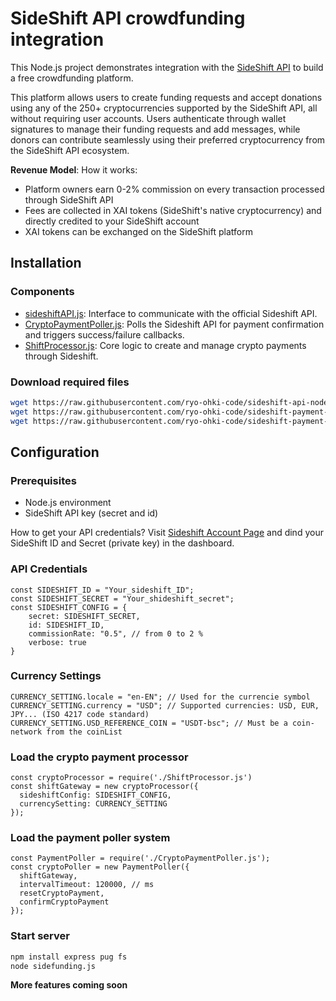 # SideShift API crowdfunding integration

This Node.js project demonstrates integration with the [SideShift API](https://sideshift.ai/) to build a free crowdfunding platform.

This platform allows users to create funding requests and accept donations using any of the 250+ cryptocurrencies supported by the SideShift API, all without requiring user accounts. Users authenticate through wallet signatures to manage their funding requests and add messages, while donors can contribute seamlessly using their preferred cryptocurrency from the SideShift API ecosystem.

**Revenue Model**:
How it works:
- Platform owners earn 0-2% commission on every transaction processed through SideShift API
- Fees are collected in XAI tokens (SideShift's native cryptocurrency) and directly credited to your SideShift account
- XAI tokens can be exchanged on the SideShift platform


## Installation 

### Components
- [sideshiftAPI.js](https://github.com/ryo-ohki-code/sideshift-api-node/blob/main/sideshiftAPI.js): Interface to communicate with the official Sideshift API.
- [CryptoPaymentPoller.js](https://github.com/ryo-ohki-code/sideshift-payment-integration-package/blob/main/CryptoPaymentPoller.js): Polls the Sideshift API for payment confirmation and triggers success/failure callbacks.
- [ShiftProcessor.js](https://github.com/ryo-ohki-code/sideshift-payment-integration-package/blob/main/ShiftProcessor.js): Core logic to create and manage crypto payments through Sideshift.

### Download required files
```bash
wget https://raw.githubusercontent.com/ryo-ohki-code/sideshift-api-node/main/sideshiftAPI.js
wget https://raw.githubusercontent.com/ryo-ohki-code/sideshift-payment-integration-package/main/CryptoPaymentPoller.js
wget https://raw.githubusercontent.com/ryo-ohki-code/sideshift-payment-integration-package/main/ShiftProcessor.js
```


## Configuration

### Prerequisites
- Node.js environment
- SideShift API key (secret and id)

How to get your API credentials?
Visit [Sideshift Account Page](https://sideshift.ai/account) and dind your SideShift ID and Secret (private key) in the dashboard.

### API Credentials
```
const SIDESHIFT_ID = "Your_sideshift_ID"; 
const SIDESHIFT_SECRET = "Your_shideshift_secret";
const SIDESHIFT_CONFIG = {
	secret: SIDESHIFT_SECRET,
	id: SIDESHIFT_ID,
	commissionRate: "0.5", // from 0 to 2 %
	verbose: true
}
```

### Currency Settings
```
CURRENCY_SETTING.locale = "en-EN"; // Used for the currencie symbol
CURRENCY_SETTING.currency = "USD"; // Supported currencies: USD, EUR, JPY... (ISO 4217 code standard)
CURRENCY_SETTING.USD_REFERENCE_COIN = "USDT-bsc"; // Must be a coin-network from the coinList
```

### Load the crypto payment processor
```
const cryptoProcessor = require('./ShiftProcessor.js')
const shiftGateway = new cryptoProcessor({
  sideshiftConfig: SIDESHIFT_CONFIG,
  currencySetting: CURRENCY_SETTING
});
```

### Load the payment poller system
```
const PaymentPoller = require('./CryptoPaymentPoller.js');
const cryptoPoller = new PaymentPoller({
  shiftGateway,
  intervalTimeout: 120000, // ms
  resetCryptoPayment,
  confirmCryptoPayment
});
```

### Start server

```bash
npm install express pug fs
node sidefunding.js
```

**More features coming soon**
